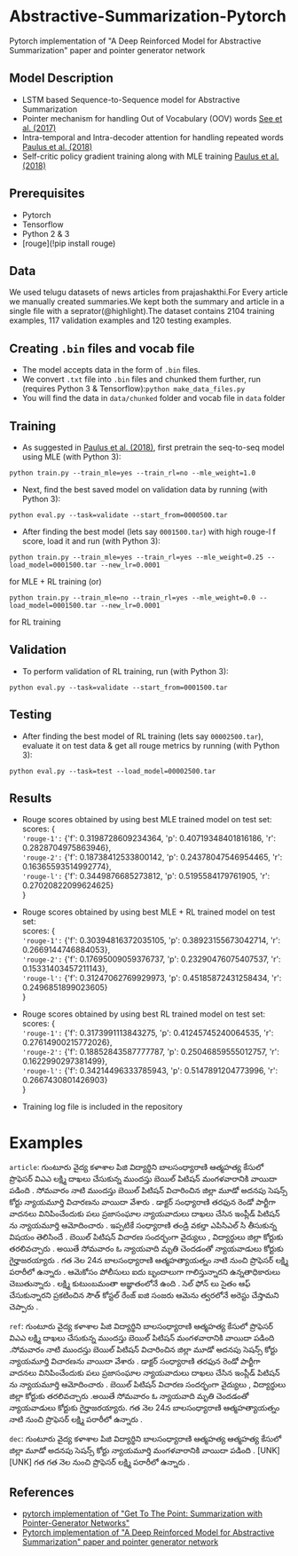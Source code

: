 # Abstractive-Summarization-Pytorch
Pytorch implementation of "A Deep Reinforced Model for Abstractive Summarization" paper and pointer generator network 

## Model Description
* LSTM based Sequence-to-Sequence model for Abstractive Summarization
* Pointer mechanism for handling Out of Vocabulary (OOV) words [See et al. (2017)](https://arxiv.org/pdf/1704.04368.pdf)
* Intra-temporal and Intra-decoder attention for handling repeated words [Paulus et al. (2018)](https://arxiv.org/pdf/1705.04304.pdf)
* Self-critic policy gradient training along with MLE training [Paulus et al. (2018)](https://arxiv.org/pdf/1705.04304.pdf)
## Prerequisites
* Pytorch
* Tensorflow
* Python 2 & 3
* [rouge](!pip install rouge) 
## Data
We used telugu datasets of news articles from prajashakthi.For Every article we manually created summaries.We kept both the summary and article in a single file with a seprator(@highlight).The dataset contains 2104 training examples, 117 validation examples and 120 testing examples.
## Creating ```.bin``` files and vocab file
* The model accepts data in the form of ```.bin``` files.
* We convert ```.txt``` file into ```.bin``` files and chunked them further, run (requires Python 3 & Tensorflow):```python make_data_files.py```
* You will find the data in ```data/chunked``` folder and vocab file in ```data``` folder
## Training
* As suggested in [Paulus et al. (2018)](https://arxiv.org/pdf/1705.04304.pdf), first pretrain the seq-to-seq model using MLE (with Python 3):
```
python train.py --train_mle=yes --train_rl=no --mle_weight=1.0
```
* Next, find the best saved model on validation data by running (with Python 3):
```
python eval.py --task=validate --start_from=0000500.tar
```
* After finding the best model (lets say ```0001500.tar```) with high rouge-l f score, load it and run (with Python 3):
```
python train.py --train_mle=yes --train_rl=yes --mle_weight=0.25 --load_model=0001500.tar --new_lr=0.0001
```
for MLE + RL training (or)
```
python train.py --train_mle=no --train_rl=yes --mle_weight=0.0 --load_model=0001500.tar --new_lr=0.0001
```
for RL training

## Validation
* To perform validation of RL training, run (with Python 3):
```
python eval.py --task=validate --start_from=0001500.tar
```
## Testing
* After finding the best model of RL training (lets say ```00002500.tar```), evaluate it on test data & get all rouge metrics by running (with Python 3):
```
python eval.py --task=test --load_model=00002500.tar
```
## Results
* Rouge scores obtained by using best MLE trained model on test set:  
scores: {  
```'rouge-1':``` {'f': 0.3198728609234364, 'p': 0.40719348401816186, 'r': 0.2828704975863946},  
```'rouge-2':``` {'f': 0.18738412533800142, 'p': 0.24378047546954465, 'r': 0.16365593514992774},  
```'rouge-l':``` {'f': 0.3449876685273812, 'p': 0.5195584179761905, 'r': 0.27020822099624625}  
}
* Rouge scores obtained by using best MLE + RL trained model on test set:  
scores: {  
```'rouge-1':``` {'f': 0.30394816372035105, 'p': 0.38923155673042714, 'r': 0.2669144746884053},  
```'rouge-2':``` {'f': 0.17695009059376737, 'p': 0.23290476075407537, 'r': 0.15331403457211143},  
```'rouge-l':``` {'f': 0.31247062769929973, 'p': 0.45185872431258434, 'r': 0.2496851899023605}  
}
* Rouge scores obtained by using best RL trained model on test set:  
scores: {  
```'rouge-1':``` {'f': 0.3173991113843275, 'p': 0.41245745240064535, 'r': 0.27614900215772026},  
```'rouge-2':``` {'f': 0.18852843587777787, 'p': 0.25046859555012757, 'r': 0.1622990297381499},  
```'rouge-l':``` {'f': 0.34214496333785943, 'p': 0.5147891204773996, 'r': 0.2667430801426903}  
}

* Training log file is included in the repository

# Examples
```article```: గుంటూరు వైద్య కళాశాల పిజి విద్యార్థిని బాలసంధ్యారాణి ఆత్మహత్య కేసులో ప్రొఫెసర్ విఎఎ లక్ష్మి దాఖలు చేసుకున్న ముందస్తు బెయిల్ పిటిషన్ మంగళవారానికి వాయిదా పడింది . సోమవారం నాటి ముందస్తు బెయిల్ పిటిషన్ విచారించిన జిల్లా మూడో అదనపు సెషన్స్ కోర్టు న్యాయమూర్తి విచారణను వాయిదా వేశారు . డాక్టర్ సంధ్యారాణి తరఫున రెండో పార్టీగా వాదనలు వినిపించేందుకు పలు ప్రజాసంఘాల న్యాయవాదులు దాఖలు చేసిన ఇంప్లీడ్ పిటిషన్ ను న్యాయమూర్తి ఆమోదించారు . ఇప్పటికే సంధ్యారాణి తండ్రి వకల్తా ఎపిసిఎల్ సి తీసుకున్న విషయం తెలిసిందే . బెయిల్ పిటిషన్ విచారణ సందర్భంగా వైద్యులు , విద్యార్థులు జిల్లా కోర్టుకు తరలివచ్చారు . అయితే సోమవారం ఓ న్యాయవాది మృతి చెందడంతో న్యాయవాడులు కోర్టుకు గైర్హాజరయ్యారు . గత నెల 24న బాలసంధ్యారాణి ఆత్మహత్యాయత్నం నాటి నుంచి ప్రొఫెసర్ లక్ష్మి పరారీలో ఉన్నారు . ఆమెకోసం పోలీసులు ఐదు బృందాలుగా గాలిస్తున్నారని ఉన్నతాధికారులు చెబుతున్నారు . లక్ష్మి కుటుంబమంతా అజ్ఞాతంలోనే ఉంది . సెల్ ఫోన్ లు సైతం ఆఫ్ చేసుకున్నారని ప్రకటించిన సౌత్ కోస్టల్ రేంజ్ ఐజి సంజరు ఆమెను త్వరలోనే అరెస్టు చేస్తామని చెప్పారు .

```ref```:  గుంటూరు వైద్య కళాశాల పిజి విద్యార్థిని బాలసంధ్యారాణి ఆత్మహత్య కేసులో ప్రొఫెసర్ విఎఎ లక్ష్మి దాఖలు చేసుకున్న ముందస్తు బెయిల్ పిటిషన్ మంగళవారానికి వాయిదా పడింది .సోమవారం నాటి ముందస్తు బెయిల్ పిటిషన్ విచారించిన జిల్లా మూడో అదనపు సెషన్స్ కోర్టు న్యాయమూర్తి విచారణను వాయిదా వేశారు . డాక్టర్ సంధ్యారాణి తరఫున రెండో పార్టీగా వాదనలు వినిపించేందుకు పలు ప్రజాసంఘాల న్యాయవాదులు దాఖలు చేసిన ఇంప్లీడ్ పిటిషన్ ను న్యాయమూర్తి ఆమోదించారు . బెయిల్ పిటిషన్ విచారణ సందర్భంగా వైద్యులు , విద్యార్థులు జిల్లా కోర్టుకు తరలివచ్చారు .అయితే సోమవారం ఓ న్యాయవాది మృతి చెందడంతో న్యాయవాడులు కోర్టుకు గైర్హాజరయ్యారు. గత నెల 24న బాలసంధ్యారాణి ఆత్మహత్యాయత్నం నాటి నుంచి ప్రొఫెసర్ లక్ష్మి పరారీలో ఉన్నారు .

```dec```: గుంటూరు వైద్య కళాశాల పిజి విద్యార్థిని బాలసంధ్యారాణి ఆత్మహత్య ఆత్మహత్య కేసులో జిల్లా మూడో అదనపు సెషన్స్ కోర్టు న్యాయమూర్తి మంగళవారానికి వాయిదా పడింది . [UNK] [UNK] గత గత నెల నుంచి ప్రొఫెసర్ లక్ష్మి పరారీలో ఉన్నారు .

## References
* [pytorch implementation of "Get To The Point: Summarization with Pointer-Generator Networks"](https://github.com/atulkum/pointer_summarizer)
* [Pytorch implementation of "A Deep Reinforced Model for Abstractive Summarization" paper and pointer generator network ](https://github.com/rohithreddy024/Text-Summarizer-Pytorch)
